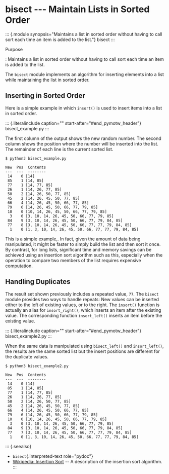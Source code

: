 # bisect \-\-- Maintain Lists in Sorted Order

::: {.module synopsis="Maintains a list in sorted order without having to call sort each time an item is added to the list."} bisect :::

Purpose

: Maintains a list in sorted order without having to call sort each time an item is added to the list.

The `bisect` module implements an algorithm for inserting elements into a list while maintaining the list in sorted order.

## Inserting in Sorted Order

Here is a simple example in which `insort()` is used to insert items into a list in sorted order.

::: {.literalinclude caption="" start-after="#end_pymotw_header"} bisect_example.py :::

The first column of the output shows the new random number. The second column shows the position where the number will be inserted into the list. The remainder of each line is the current sorted list.

```{.sourceCode .none}
$ python3 bisect_example.py

New  Pos  Contents
---  ---  --------
 14    0 [14]
 85    1 [14, 85]
 77    1 [14, 77, 85]
 26    1 [14, 26, 77, 85]
 50    2 [14, 26, 50, 77, 85]
 45    2 [14, 26, 45, 50, 77, 85]
 66    4 [14, 26, 45, 50, 66, 77, 85]
 79    6 [14, 26, 45, 50, 66, 77, 79, 85]
 10    0 [10, 14, 26, 45, 50, 66, 77, 79, 85]
  3    0 [3, 10, 14, 26, 45, 50, 66, 77, 79, 85]
 84    9 [3, 10, 14, 26, 45, 50, 66, 77, 79, 84, 85]
 77    8 [3, 10, 14, 26, 45, 50, 66, 77, 77, 79, 84, 85]
  1    0 [1, 3, 10, 14, 26, 45, 50, 66, 77, 77, 79, 84, 85]
```

This is a simple example,. In fact, given the amount of data being manipulated, it might be faster to simply build the list and then sort it once. By contrast, for long lists, significant time and memory savings can be achieved using an insertion sort algorithm such as this, especially when the operation to compare two members of the list requires expensive computation.

## Handling Duplicates

The result set shown previously includes a repeated value, `77`. The `bisect` module provides two ways to handle repeats: New values can be inserted either to the left of existing values, or to the right. The `insort()` function is actually an alias for `insort_right()`, which inserts an item after the existing value. The corresponding function `insort_left()` inserts an item before the existing value.

::: {.literalinclude caption="" start-after="#end_pymotw_header"} bisect_example2.py :::

When the same data is manipulated using `bisect_left()` and `insort_left()`, the results are the same sorted list but the insert positions are different for the duplicate values.

```{.sourceCode .none}
$ python3 bisect_example2.py

New  Pos  Contents
---  ---  --------
 14    0 [14]
 85    1 [14, 85]
 77    1 [14, 77, 85]
 26    1 [14, 26, 77, 85]
 50    2 [14, 26, 50, 77, 85]
 45    2 [14, 26, 45, 50, 77, 85]
 66    4 [14, 26, 45, 50, 66, 77, 85]
 79    6 [14, 26, 45, 50, 66, 77, 79, 85]
 10    0 [10, 14, 26, 45, 50, 66, 77, 79, 85]
  3    0 [3, 10, 14, 26, 45, 50, 66, 77, 79, 85]
 84    9 [3, 10, 14, 26, 45, 50, 66, 77, 79, 84, 85]
 77    7 [3, 10, 14, 26, 45, 50, 66, 77, 77, 79, 84, 85]
  1    0 [1, 3, 10, 14, 26, 45, 50, 66, 77, 77, 79, 84, 85]
```

::: {.seealso}

- `bisect`{.interpreted-text role="pydoc"}
- [Wikipedia: Insertion Sort](https://en.wikipedia.org/wiki/Insertion_sort) \-- A description of the insertion sort algorithm. :::
